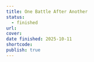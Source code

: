 ```yaml
---
title: One Battle After Another
status:
  - finished
url:
cover:
date finished: 2025-10-11
shortcode:
publish: true
---
```

